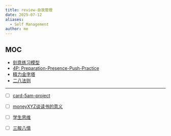 ```yaml
---
title: review-自我管理
date: 2025-07-12
aliases:
  - Self Management
author: me
---
```

## MOC

- [刻意练习模型](card-@刻意练习-刻意练习.md)
- [4P: Preparation-Presence-Push-Practice](card-@内向者沟通圣经-4P.md)
- [精力金字塔](card-@精力管理-精力金字塔.md)
- [二八法则](card-@二八法则-二八fa'ze.md)
---
- [ ] [card-5am-project](card-5am-project.md)
- [ ] [moneyXYZ谈读书的意义](moneyXYZ谈读书的意义.md)
- [ ] [学生思维](ref-学生思维.md)
- [ ] [三胺八情](ref-人性矩阵系列-04-情绪.md)

